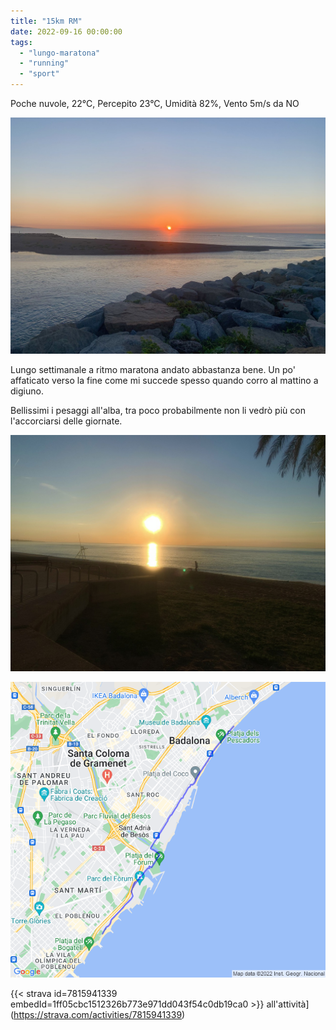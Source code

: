 ```yaml
---
title: "15km RM"
date: 2022-09-16 00:00:00
tags: 
  - "lungo-maratona"
  - "running"
  - "sport"
---
```


Poche nuvole, 22°C, Percepito 23°C, Umidità 82%, Vento 5m/s da NO

![](images/IMG_0299-Large.jpeg)

Lungo settimanale a ritmo maratona andato abbastanza bene. Un po' affaticato verso la fine come mi succede spesso quando corro al mattino a digiuno.

Bellissimi i pesaggi all'alba, tra poco probabilmente non li vedrò più con l'accorciarsi delle giornate.

![](images/IMG_0302-Large.jpeg)

![](images/20220916-activity-map.png)

{{< strava id=7815941339 embedId=1ff05cbc1512326b773e971dd043f54c0db19ca0 >}} all'attività](https://strava.com/activities/7815941339)
